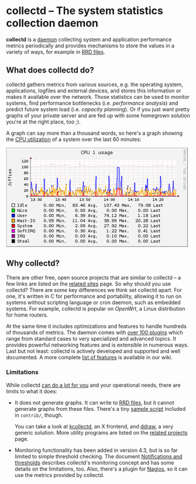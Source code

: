 # collectd – The system statistics collection daemon

**collectd** is a
[daemon](http://en.wikipedia.org/wiki/Daemon_%28computing%29) collecting system
and application performance metrics periodically and provides mechanisms to
store the values in a variety of ways, for example in [RRD
files](http://oss.oetiker.ch/rrdtool/).

## What does collectd do?

collectd gathers metrics from various sources, e.g. the operating system,
applications, logfiles and external devices, and stores this information or
makes it available over the network.  Those statistics can be used to monitor
systems, find performance bottlenecks (i.e. *performance analysis*) and predict
future system load (i.e. *capacity planning*). Or if you just want pretty graphs
of your private server and are fed up with some homegrown solution you're at the
right place, too&nbsp;;).

A graph can say more than a thousand words, so here's a graph showing the [CPU
utilization](/wiki/index.php/Plugin:CPU) of a system over the last
60&nbsp;minutes:

![Graph of CPU utilization](images/graph-cpu.png)

## Why collectd?

There are other free, open source projects that are similar to collectd&nbsp;– a
few links are listed on the [related sites](related.md) page. So why should you
use collectd? There are some key differences we think set collectd apart. For
one, it's written in C for performance and portability, allowing it to run on
systems without scripting language or cron daemon, such as embedded systems.
For example, collectd is popular on *OpenWrt*, a Linux distribution for home
routers.

At the same time it includes optimizations and features to handle hundreds of
thousands of metrics. The daemon comes with [over
100&nbsp;plugins](/wiki/index.php/Table_of_Plugins) which range from standard
cases to very specialized and advanced topics. It provides powerful networking
features and is extensible in numerous ways. Last but not least: collectd is
actively developed and supported and well documented. A more complete [list of
features](features.shtml) is available in our wiki.

### Limitations

While collectd [can do a lot for you](features.md) and your operational needs,
there are limits to what it does:

*   It does not generate graphs. It can write to [RRD
    files](http://oss.oetiker.ch/rrdtool/), but it cannot generate graphs from
    these files. There's a tiny [sample
    script](/wiki/index.php/First_steps#Creating_graphs) included in `contrib/`,
    though.
    
    You can take a look at
    [kcollectd](http://www.forwiss.uni-passau.de/~berberic/Linux/kcollectd.html),
    an X&nbsp;frontend, and [ddraw](http://web.taranis.org/drraw/), a very
    generic solution. More utility programs are listed on the [related
    projects](related.md) page.

*   Monitoring functionality has been added in version&nbsp;4.3, but is so far
    limited to simple threshold checking. The document
    [Notifications and thresholds](/wiki/index.php/Notifications_and_thresholds)
    describes collectd's monitoring concept and has some details on the
    limitations, too. Also, there's a plugin for [Nagios](http://nagios.org/),
    so it can use the metrics provided by collectd.